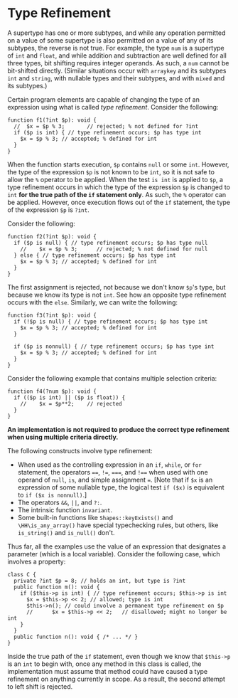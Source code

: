 # Type Refinement

A supertype has one or more subtypes, and while any operation permitted on a value of some supertype is also permitted on a value of any of
its subtypes, the reverse is not true. For example, the type `num` is a supertype of `int` and `float`, and while addition and subtraction are
well defined for all three types, bit shifting requires integer operands. As such, a `num` cannot be bit-shifted directly. (Similar situations
occur with `arraykey` and its subtypes `int` and `string`, with nullable types and their subtypes, and with `mixed` and its subtypes.)

Certain program elements are capable of changing the type of an expression using what is called *type refinement*. Consider the following:

```hack
function f1(?int $p): void {
  //  $x = $p % 3;       // rejected; % not defined for ?int
  if ($p is int) { // type refinement occurs; $p has type int
    $x = $p % 3; // accepted; % defined for int
  }
}
```

When the function starts execution, `$p` contains `null` or some `int`. However, the type of the expression `$p` is not known to be `int`, so
it is not safe to allow the `%` operator to be applied. When the test `is int` is applied to `$p`, a type refinement occurs in
which the type of the expression `$p` is changed to `int` **for the true path of the `if` statement only**. As such, the `%` operator can
be applied. However, once execution flows out of the `if` statement, the type of the expression `$p` is `?int`.

Consider the following:

```hack
function f2(?int $p): void {
  if ($p is null) { // type refinement occurs; $p has type null
    //    $x = $p % 3;      // rejected; % not defined for null
  } else { // type refinement occurs; $p has type int
    $x = $p % 3; // accepted; % defined for int
  }
}
```

The first assignment is rejected, not because we don't know `$p`'s type, but because we know its type is not `int`. See how an opposite
type refinement occurs with the `else`.  Similarly, we can write the following:

```hack
function f3(?int $p): void {
  if (!$p is null) { // type refinement occurs; $p has type int
    $x = $p % 3; // accepted; % defined for int
  }

  if ($p is nonnull) { // type refinement occurs; $p has type int
    $x = $p % 3; // accepted; % defined for int
  }
}
```

Consider the following example that contains multiple selection criteria:

```hack
function f4(?num $p): void {
  if (($p is int) || ($p is float)) {
    //    $x = $p**2;    // rejected
  }
}
```

**An implementation is not required to produce the correct type refinement when using multiple criteria directly.**

The following constructs involve type refinement:
* When used as the controlling expression in an `if`, `while`, or `for` statement, the operators `==`, `!=`, `===`, and `!==` when used
with one operand of `null`, `is`, and simple assignment `=`. [Note that if `$x` is an expression of some nullable type, the
logical test `if ($x)` is equivalent to `if ($x is nonnull)`.]
* The operators `&&`, `||`, and `?:`.
* The intrinsic function `invariant`.
* Some built-in functions like `Shapes::keyExists()` and `\HH\is_any_array()` have special typechecking rules, but others, like `is_string()` and `is_null()` don't.

Thus far, all the examples use the value of an expression that designates a parameter (which is a local variable). Consider the following
case, which involves a property:

```hack
class C {
  private ?int $p = 8; // holds an int, but type is ?int
  public function m(): void {
    if ($this->p is int) { // type refinement occurs; $this->p is int
      $x = $this->p << 2; // allowed; type is int
      $this->n(); // could involve a permanent type refinement on $p
      //      $x = $this->p << 2;   // disallowed; might no longer be int
    }
  }
  public function n(): void { /* ... */ }
}
```

Inside the true path of the `if` statement, even though we know that `$this->p` is an `int` to begin with, once any method in this class
is called, the implementation must assume that method could have caused a type refinement on anything currently in scope. As a result,
the second attempt to left shift is rejected.
